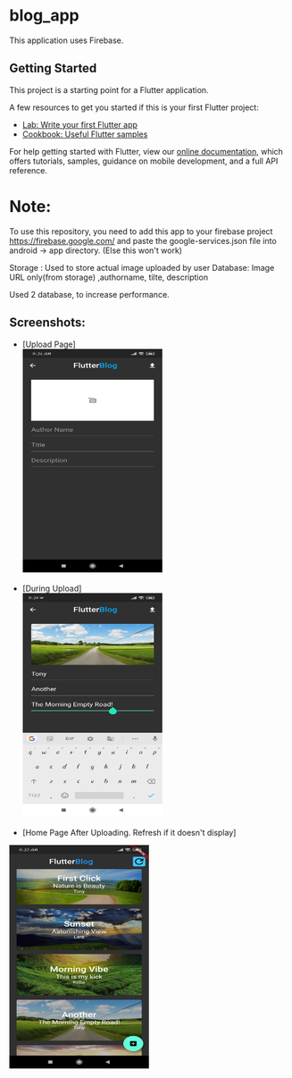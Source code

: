 # blog_app

This application uses Firebase. 

## Getting Started

This project is a starting point for a Flutter application.

A few resources to get you started if this is your first Flutter project:

- [Lab: Write your first Flutter app](https://flutter.dev/docs/get-started/codelab)
- [Cookbook: Useful Flutter samples](https://flutter.dev/docs/cookbook)

For help getting started with Flutter, view our
[online documentation](https://flutter.dev/docs), which offers tutorials,
samples, guidance on mobile development, and a full API reference.

# Note: 
To use this repository, you need to add this app to your firebase project https://firebase.google.com/ and paste the google-services.json file into android -> app directory. (Else this won't work) 

Storage : Used to store actual image uploaded by user
Database: Image URL only(from storage) ,authorname, tilte, description

Used 2 database, to increase performance.

## Screenshots: 
- [Upload Page] <br>
<img src="https://raw.githubusercontent.com/VaniIndrali/flutter_blog_app/master/images/Upload_page.jpg" width="250" height="400" > <br><br>
- [During Upload] <br>
<img src="https://raw.githubusercontent.com/VaniIndrali/flutter_blog_app/master/images/During_Upload.jpg" width="250" height="400" > <br><br>
- [Home Page After Uploading. Refresh if it doesn't display]  <br>
<img src="https://raw.githubusercontent.com/VaniIndrali/flutter_blog_app/master/images/Home_after_uploading.jpg" width="250" height="400" >


